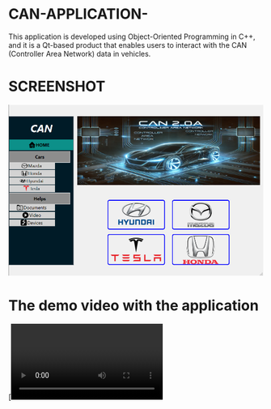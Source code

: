 # CAN-APPLICATION-
This application is developed using Object-Oriented Programming in C++, and it is a Qt-based product that enables users to interact with the CAN (Controller Area Network) data in vehicles.
# SCREENSHOT 
![image alt](https://github.com/DpDat/CAN-APPLICATION-/blob/fa43b92d436ccf41f4cee493f339a01802a67ee6/QT_based%20Application/MainScreen.png)
# The demo video with the application
[![video alt](https://github.com/DpDat/CAN-APPLICATION-/blob/3c7f16c163492d860be264750fbb9d438e739443/DemoVideo.mp4#L1)

